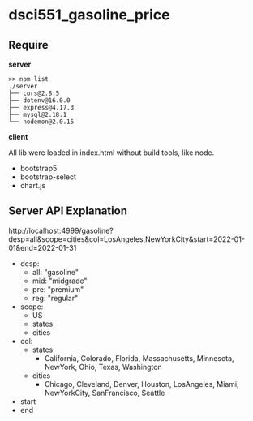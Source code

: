 # dsci551_gasoline_price

<!-- 
This template: https://www.creative-tim.com/product/argon-dashboard-bs4

## How to create a new page

e.g. table

- `controllers/homeController.js`

  ```js
  const tableView =  (req, res, next) => {
      res.render('table');
  }

  module.exports = {
      ...,
      tableView
  }
  ``` 

- `routes/home-routes.js`

  ```js
  const {..., tableView} = require('../controllers/homeController');
  ...
  router.get('/table', tableView);
  ```

- `views`

  `views/table.ejs`: content (html format)
-->

## Require

**server**

```
>> npm list
./server
├── cors@2.8.5
├── dotenv@16.0.0
├── express@4.17.3
├── mysql@2.18.1
└── nodemon@2.0.15
```

**client**

All lib were loaded in index.html without build tools, like node.

- bootstrap5 
- bootstrap-select
- chart.js
<!-- - vue-multiselect -->

## Server API Explanation

http://localhost:4999/gasoline?desp=all&scope=cities&col=LosAngeles,NewYorkCity&start=2022-01-01&end=2022-01-31

- desp:
  - all: "gasoline"
  - mid: "midgrade"
  - pre: "premium"
  - reg: "regular"
- scope:
  - US
  - states
  - cities
- col:
  - states
    - California, Colorado, Florida, Massachusetts, Minnesota, NewYork, Ohio, Texas, Washington
  - cities
    - Chicago, Cleveland, Denver, Houston, LosAngeles, Miami, NewYorkCity, SanFrancisco, Seattle
- start
- end

<!-- ## Get started

```bash
# ./clent
npm start
``` -->